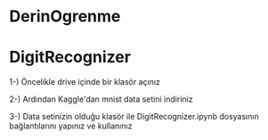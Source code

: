 # DerinOgrenme
# DigitRecognizer


1-) Öncelikle drive içinde bir klasör açınız


2-) Ardından Kaggle'dan mnist data setini indiriniz


3-) Data setinizin olduğu klasör ile DigitRecognizer.ipynb dosyasının bağlantılarını yapınız ve kullanınız
